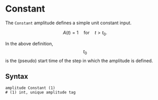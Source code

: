 # Constant

The `Constant` amplitude defines a simple unit constant input.

$$
A(t)=1\quad\text{for}\quad{}t>t_0.
$$

In the above definition, $$t_0$$ is the (pseudo) start time of the step in which the amplitude is defined.

## Syntax

```
amplitude Constant (1)
# (1) int, unique amplitude tag
```
